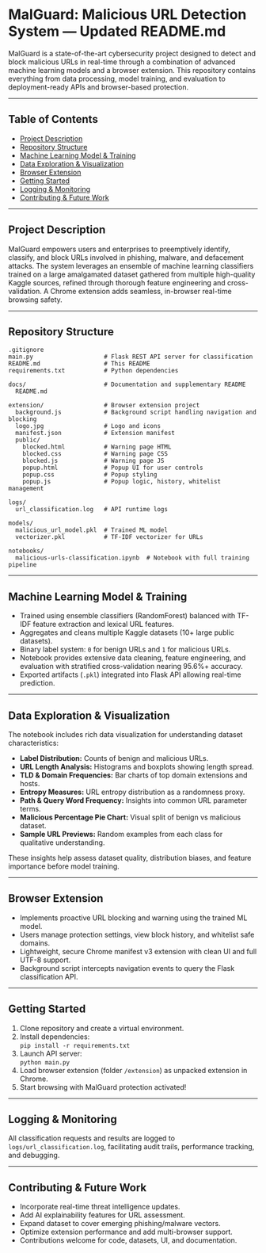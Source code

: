 # MalGuard: Malicious URL Detection System — Updated README.md

MalGuard is a state-of-the-art cybersecurity project designed to detect and block malicious URLs in real-time through a combination of advanced machine learning models and a browser extension. This repository contains everything from data processing, model training, and evaluation to deployment-ready APIs and browser-based protection.

***

## Table of Contents

- [Project Description](#project-description)  
- [Repository Structure](#repository-structure)  
- [Machine Learning Model & Training](#machine-learning-model--training)  
- [Data Exploration & Visualization](#data-exploration--visualization)  
- [Browser Extension](#browser-extension)  
- [Getting Started](#getting-started)  
- [Logging & Monitoring](#logging--monitoring)  
- [Contributing & Future Work](#contributing--future-work)  

***

## Project Description

MalGuard empowers users and enterprises to preemptively identify, classify, and block URLs involved in phishing, malware, and defacement attacks. The system leverages an ensemble of machine learning classifiers trained on a large amalgamated dataset gathered from multiple high-quality Kaggle sources, refined through thorough feature engineering and cross-validation. A Chrome extension adds seamless, in-browser real-time browsing safety.

***

## Repository Structure

```plaintext
.gitignore
main.py                    # Flask REST API server for classification
README.md                  # This README
requirements.txt           # Python dependencies

docs/                      # Documentation and supplementary README
  README.md

extension/                 # Browser extension project
  background.js            # Background script handling navigation and blocking
  logo.jpg                 # Logo and icons
  manifest.json            # Extension manifest
  public/
    blocked.html           # Warning page HTML
    blocked.css            # Warning page CSS
    blocked.js             # Warning page JS
    popup.html             # Popup UI for user controls
    popup.css              # Popup styling
    popup.js               # Popup logic, history, whitelist management

logs/
  url_classification.log   # API runtime logs

models/
  malicious_url_model.pkl  # Trained ML model
  vectorizer.pkl           # TF-IDF vectorizer for URLs

notebooks/
  malicious-urls-classification.ipynb  # Notebook with full training pipeline
```

***

## Machine Learning Model & Training

- Trained using ensemble classifiers (RandomForest) balanced with TF-IDF feature extraction and lexical URL features.
- Aggregates and cleans multiple Kaggle datasets (10+ large public datasets).
- Binary label system: `0` for benign URLs and `1` for malicious URLs.
- Notebook provides extensive data cleaning, feature engineering, and evaluation with stratified cross-validation nearing 95.6%+ accuracy.
- Exported artifacts (`.pkl`) integrated into Flask API allowing real-time prediction.

***

## Data Exploration & Visualization

The notebook includes rich data visualization for understanding dataset characteristics:

- **Label Distribution:** Counts of benign and malicious URLs.
- **URL Length Analysis:** Histograms and boxplots showing length spread.
- **TLD & Domain Frequencies:** Bar charts of top domain extensions and hosts.
- **Entropy Measures:** URL entropy distribution as a randomness proxy.
- **Path & Query Word Frequency:** Insights into common URL parameter terms.
- **Malicious Percentage Pie Chart:** Visual split of benign vs malicious dataset.
- **Sample URL Previews:** Random examples from each class for qualitative understanding.

These insights help assess dataset quality, distribution biases, and feature importance before model training.

***

## Browser Extension

- Implements proactive URL blocking and warning using the trained ML model.
- Users manage protection settings, view block history, and whitelist safe domains.
- Lightweight, secure Chrome manifest v3 extension with clean UI and full UTF-8 support.
- Background script intercepts navigation events to query the Flask classification API.

***

## Getting Started

1. Clone repository and create a virtual environment.
2. Install dependencies:  
   `pip install -r requirements.txt`
3. Launch API server:  
   `python main.py`
4. Load browser extension (folder `/extension`) as unpacked extension in Chrome.
5. Start browsing with MalGuard protection activated!

***

## Logging & Monitoring

All classification requests and results are logged to `logs/url_classification.log`, facilitating audit trails, performance tracking, and debugging.

***

## Contributing & Future Work

- Incorporate real-time threat intelligence updates.
- Add AI explainability features for URL assessment.
- Expand dataset to cover emerging phishing/malware vectors.
- Optimize extension performance and add multi-browser support.
- Contributions welcome for code, datasets, UI, and documentation.

